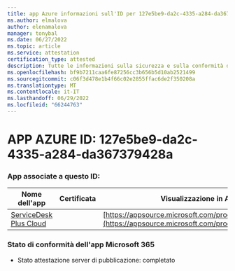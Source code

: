 ```yaml
---
title: app Azure informazioni sull'ID per 127e5be9-da2c-4335-a284-da367379428a
ms.author: elmalova
author: elenamalova
manager: tonybal
ms.date: 06/27/2022
ms.topic: article
ms.service: attestation
certification_type: attested
description: Tutte le informazioni sulla sicurezza e sulla conformità disponibili per 127e5be9-da2c-4335-a284-da367379428a.
ms.openlocfilehash: bf9b7211caa6fe87256cc3b656b5d10ab2521499
ms.sourcegitcommit: c06f3d478e1b4f66c02e2855ffac6de2f350208a
ms.translationtype: MT
ms.contentlocale: it-IT
ms.lasthandoff: 06/29/2022
ms.locfileid: "66244763"
---
```

# <a name="azure-app-id-127e5be9-da2c-4335-a284-da367379428a"></a>APP AZURE ID: 127e5be9-da2c-4335-a284-da367379428a


### <a name="apps-associated-with-this-id"></a>App associate a questo ID:
| **Nome dell'app** | **Certificata** | **Visualizzazione in AppSource** |
|--------------|---------------|-----------------------|
| [ServiceDesk Plus Cloud](../forward/WA200000037.md) |  | [https://appsource.microsoft.com/product/office/WA200000037](https://appsource.microsoft.com/product/office/WA200000037) |

### <a name="microsoft-365-app-compliance-status"></a>Stato di conformità dell'app Microsoft 365
- Stato attestazione server di pubblicazione: completato
